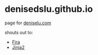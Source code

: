 denisedslu.github.io
====================
page for [deniselu.com](http://deniselu.com/)

shouts out to:

+ [Fira](https://carrois.com/typefaces/FiraSans/)
+ [Jinja2](http://jinja.pocoo.org/docs/dev/)